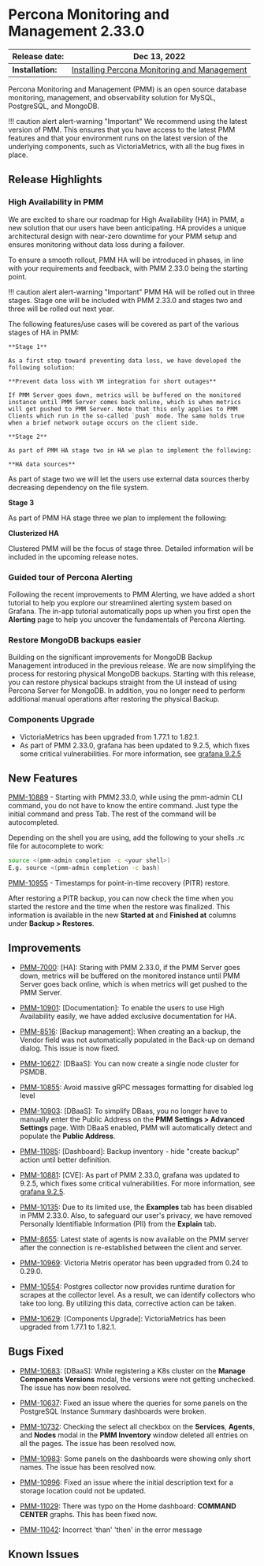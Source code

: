 # Percona Monitoring and Management 2.33.0

| **Release date:** | Dec 13, 2022                                                                                    |
| ----------------- | ----------------------------------------------------------------------------------------------- |
| **Installation:** | [Installing Percona Monitoring and Management](https://www.percona.com/software/pmm/quickstart) |

Percona Monitoring and Management (PMM) is an open source database monitoring, management, and observability solution for MySQL, PostgreSQL, and MongoDB.

!!! caution alert alert-warning "Important"
    We recommend using the latest version of PMM. This ensures that you have access to the latest PMM features and that your environment runs on the latest version of the underlying components, such as VictoriaMetrics, with all the bug fixes in place.

## Release Highlights


### High Availability in PMM


We are excited to share our roadmap for High Availability (HA) in PMM, a new solution that our users have been anticipating. HA provides a unique architectural design with near-zero downtime for your PMM setup and ensures monitoring without data loss during a failover.

To ensure a smooth rollout, PMM HA will be introduced in phases, in line with your requirements and feedback, with PMM 2.33.0 being the starting point. 

!!! caution alert alert-warning "Important"
    PMM HA will be rolled out in three stages. Stage one will be included with PMM 2.33.0 and stages two and three will be rolled out next year.

The following features/use cases will be covered as part of the various stages of HA in PMM:

    **Stage 1**

    As a first step toward preventing data loss, we have developed the following solution:

    **Prevent data loss with VM integration for short outages**

    If PMM Server goes down, metrics will be buffered on the monitored instance until PMM Server comes back online, which is when metrics will get pushed to PMM Server. Note that this only applies to PMM Clients which run in the so-called `push` mode. The same holds true when a brief network outage occurs on the client side.

    **Stage 2**

    As part of PMM HA stage two in HA we plan to implement the following:

    **HA data sources**

As part of stage two we will let the users use external data sources therby decreasing dependency on the file system.


**Stage 3**

As part of PMM HA stage three we plan to implement the following:

**Clusterized HA**

Clustered PMM will be the focus of stage three. Detailed information will be included in the upcoming release notes.





### Guided tour of Percona Alerting


Following the recent improvements to PMM Alerting, we have added a short tutorial to help you explore our streamlined alerting system based on Grafana.
The in-app tutorial automatically pops up when you first open the **Alerting** page to help you uncover the fundamentals of Percona Alerting.


 
### Restore MongoDB backups easier

Building on the significant improvements for MongoDB Backup Management introduced in the previous release. We are now simplifying the process for restoring physical MongoDB backups.
Starting with this release, you can restore physical backups straight from the UI instead of using Percona Server for MongoDB. In addition, you no longer need to perform additional manual operations after restoring the physical Backup.

### Components Upgrade

- VictoriaMetrics has been upgraded from 1.77.1 to 1.82.1.
- As part of PMM 2.33.0, grafana has been updated to 9.2.5, which fixes some critical vulnerabilities. For more information, see [grafana 9.2.5](https://grafana.com/blog/2022/11/08/security-release-new-versions-of-grafana-with-critical-and-moderate-fixes-for-cve-2022-39328-cve-2022-39307-and-cve-2022-39306/)



## New Features

[PMM-10889](https://jira.percona.com/browse/PMM-10889) - Starting with PMM2.33.0, while using the pmm-admin CLI command, you do not have to know the entire command. Just type the initial command and press Tab. The rest of the command will be autocompleted.

Depending on the shell you are using, add the following to your shells .rc file for autocomplete to work:

```sh
source <(pmm-admin completion -c <your shell>)
E.g. source <(pmm-admin completion -c bash)
```

[PMM-10955](https://jira.percona.com/browse/PMM-10955) - Timestamps for point-in-time recovery (PITR) restore. 

After restoring a PITR backup, you can now check the time when you started the restore and the time when the restore was finalized. This information is available in the new **Started at** and **Finished at** columns under **Backup > Restores**. 




## Improvements

- [PMM-7000](https://jira.percona.com/browse/PMM-7000): [HA]: Staring with PMM 2.33.0, if the PMM Server goes down, metrics will be buffered on the monitored instance until PMM Server goes back online, which is when metrics will get pushed to the PMM Server. 


- [PMM-10901](https://jira.percona.com/browse/PMM-10901): [Documentation]: To enable the users to use High Availability easily, we have added exclusive documentation for HA.

- [PMM-8516](https://jira.percona.com/browse/PMM-8516): [Backup management]:  When creating an a backup, the Vendor field was not automatically populated in the Back-up on demand dialog. This issue is now fixed. 

- [PMM-10627](https://jira.percona.com/browse/PMM-10627): [DBaaS]: You can now create a single node cluster for PSMDB. 
 
 - [PMM-10855](https://jira.percona.com/browse/PMM-10855): Avoid massive gRPC messages formatting for disabled log level


- [PMM-10903](https://jira.percona.com/browse/PMM-10903): [DBaaS]: To simplify DBaas, you no longer have to manually enter the Public Address on the **PMM Settings > Advanced Settings** page. With DBaaS enabled, PMM will automatically detect and populate the **Public Address**.


- [PMM-11085](https://jira.percona.com/browse/PMM-11085): [Dashboard]: Backup inventory - hide "create backup" action until better definition.


- [PMM-10881](https://jira.percona.com/browse/PMM-10881): [CVE]: As part of PMM 2.33.0, grafana was updated to 9.2.5, which fixes some critical vulnerabilities. For more information, see [grafana 9.2.5](https://grafana.com/blog/2022/11/08/security-release-new-versions-of-grafana-with-critical-and-moderate-fixes-for-cve-2022-39328-cve-2022-39307-and-cve-2022-39306/).



- [PMM-10135](https://jira.percona.com/browse/PMM-10135): Due to its limited use, the **Examples** tab has been disabled in PMM 2.33.0. Also, to safeguard our user's privacy, we have removed Personally Identifiable Information (PII) from the **Explain** tab.


- [PMM-8655](https://jira.percona.com/browse/PMM-8655): Latest state of agents is now available on the PMM server after the connection is re-established between the client and server.

- [PMM-10969](https://jira.percona.com/browse/PMM-10969): Victoria Metris operator has been upgraded from 0.24 to 0.29.0.


- [PMM-10554](https://jira.percona.com/browse/PMM-10554): Postgres collector now provides runtime duration for scrapes at the collector level. As a result, we can identify collectors who take too long. By utilizing this data, corrective action can be taken.



- [PMM-10629](https://jira.percona.com/browse/PMM-10629): [Components Upgrade]: VictoriaMetrics has been upgraded from 1.77.1 to 1.82.1.




## Bugs Fixed


- [PMM-10683](https://jira.percona.com/browse/PMM-10683): [DBaaS]: While registering a K8s cluster on the **Manage Components Versions** modal, the versions were not getting unchecked. The issue has now been resolved.


- [PMM-10637](https://jira.percona.com/browse/PMM-10637): Fixed an issue where the queries for some panels on the PostgreSQL Instance Summary dashboards were broken.


- [PMM-10732](https://jira.percona.com/browse/PMM-10732): Checking the select all checkbox on the **Services**, **Agents**, and **Nodes** modal in the **PMM Inventory** window deleted all entries on all the pages. The issue has been resolved now.


- [PMM-10983](https://jira.percona.com/browse/PMM-10983): Some panels on the dashboards were showing only short names. The issue has been resolved now.


- [PMM-10996](https://jira.percona.com/browse/PMM-10996): Fixed an issue where the initial description text for a storage location could not be updated.

- [PMM-11029](https://jira.percona.com/browse/PMM-11029): There was typo on the Home dashboard: **COMMAND CENTER** graphs. This has been fixed now.


- [PMM-11042](https://jira.percona.com/browse/PMM-11042): Incorrect 'than' 'then' in the error message



## Known Issues



